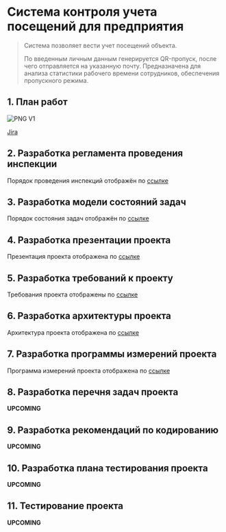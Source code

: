 # Система контроля учета посещений для предприятия


> Система позволяет вести учет посещений объекта.
> 
> 
> По введенным личным данным генерируется QR-пропуск, после чего отправляется на указанную почту. Предназначена для анализа статистики рабочего времени сотрудников, обеспечения пропускного режима.


## 1. План работ

![PNG V1](https://i.ibb.co/Jp04g8P/image.png)

[Jira](https://aaddaa.atlassian.net/jira/software/projects/AD3N/boards/1/timeline?timeline=WEEKS&shared=&atlOrigin=eyJpIjoiNjRlZDE2MGU5ZDYzNDBmNDgxNjFmMTYzODAxZmM3NTAiLCJwIjoiaiJ9)

## 2. Разработка регламента проведения инспекции
Порядок проведения инспекций отображён по [ссылке](https://github.com/Siubhan/TKRIS_QR_audit/blob/main/DOCS/2%20Reglament.md)

## 3. Разработка модели состояний задач
Порядок состояния задач отображён по [ссылке](https://github.com/Siubhan/TKRIS_QR_audit/blob/main/DOCS/3%20Task%20state%20model.md)

## 4. Разработка презентации проекта
Презентация проекта отображена по [ссылке](https://github.com/Siubhan/TKRIS_QR_audit/blob/main/DOCS/4%20Marketing%20requirement%20specification.md)


## 5. Разработка требований к проекту
Требования проекта отображены по [ссылке](https://github.com/Siubhan/TKRIS_QR_audit/blob/main/DOCS/5%20Software%20requirement%20specification.md)


## 6. Разработка архитектуры проекта
Архитектура проекта отображена по  [ссылке](https://github.com/Siubhan/TKRIS_QR_audit/blob/main/DOCS/6%20Software%20Design%20Specification.png)


## 7. Разработка программы измерений проекта 
Программа измерений проекта отображена по [ссылке](https://github.com/Siubhan/TKRIS_QR_audit/blob/main/DOCS/7%20Measurement.md)

## 8. Разработка перечня задач проекта
**UPCOMING**

## 9. Разработка рекомендаций по кодированию
**UPCOMING**

## 10. Разработка плана тестирования проекта
**UPCOMING**

## 11. Тестирование проекта
**UPCOMING**
